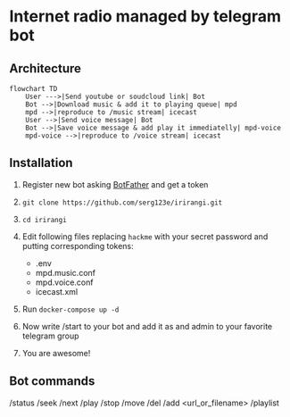 # Internet radio managed by telegram bot

## Architecture

```mermaid
flowchart TD
    User --->|Send youtube or soudcloud link| Bot
    Bot -->|Download music & add it to playing queue| mpd
    mpd -->|reproduce to /music stream| icecast
    User -->|Send voice message| Bot
    Bot -->|Save voice message & add play it immediatelly| mpd-voice
    mpd-voice -->|reproduce to /voice stream| icecast
```

## Installation


1. Register new bot asking [BotFather](https://t.me/botfather) and get a token
2. `git clone https://github.com/serg123e/irirangi.git`
3. `cd irirangi`
4. Edit following files replacing `hackme` with your secret password and putting corresponding tokens:
    - .env
    - mpd.music.conf
    - mpd.voice.conf
    - icecast.xml

5. Run `docker-compose up -d`
6. Now write /start to your bot and add it as and admin to your favorite telegram group
7. You are awesome! 

## Bot commands

/status 
/seek <position>
/next
/play
/stop
/move <from-position> <to-position> 
/del <position> 
/add <url_or_filename>
/playlist
